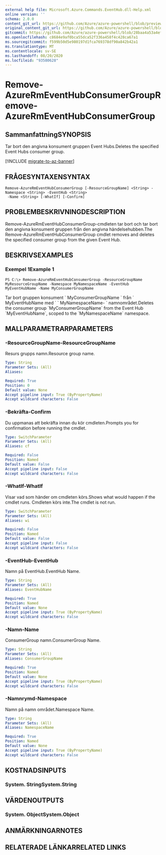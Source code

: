 ```yaml
---
external help file: Microsoft.Azure.Commands.EventHub.dll-Help.xml
online version: ''
schema: 2.0.0
content_git_url: https://github.com/Azure/azure-powershell/blob/preview/src/ResourceManager/EventHub/Commands.EventHub/help/Remove-AzureRmEventHubConsumerGroup.md
original_content_git_url: https://github.com/Azure/azure-powershell/blob/preview/src/ResourceManager/EventHub/Commands.EventHub/help/Remove-AzureRmEventHubConsumerGroup.md
gitcommit: https://github.com/Azure/azure-powershell/blob/28baa4a53a4efceb1197c032a8db08e199f0858d
ms.openlocfilehash: c8684e9af0bca55dca52f336a458f4c428ca67a1
ms.sourcegitcommit: f599b50d5e980197d1fca769378df90a842b42a1
ms.translationtype: MT
ms.contentlocale: sv-SE
ms.lasthandoff: 08/20/2020
ms.locfileid: "93580628"
---
```

# <span data-ttu-id="228e9-101">Remove-AzureRmEventHubConsumerGroup</span><span class="sxs-lookup"><span data-stu-id="228e9-101">Remove-AzureRmEventHubConsumerGroup</span></span>

## <span data-ttu-id="228e9-102">Sammanfattning</span><span class="sxs-lookup"><span data-stu-id="228e9-102">SYNOPSIS</span></span>
<span data-ttu-id="228e9-103">Tar bort den angivna konsument gruppen Event Hubs.</span><span class="sxs-lookup"><span data-stu-id="228e9-103">Deletes the specified Event Hubs consumer group.</span></span>

[!INCLUDE [migrate-to-az-banner](../../includes/migrate-to-az-banner.md)]

## <span data-ttu-id="228e9-104">FRÅGESYNTAXEN</span><span class="sxs-lookup"><span data-stu-id="228e9-104">SYNTAX</span></span>

```
Remove-AzureRmEventHubConsumerGroup [-ResourceGroupName] <String> -Namespace <String> -EventHub <String>
 -Name <String> [-WhatIf] [-Confirm]
```

## <span data-ttu-id="228e9-105">PROBLEMBESKRIVNING</span><span class="sxs-lookup"><span data-stu-id="228e9-105">DESCRIPTION</span></span>
<span data-ttu-id="228e9-106">Remove-AzureRmEventHubConsumerGroup-cmdleten tar bort och tar bort den angivna konsument gruppen från den angivna händelsehubben.</span><span class="sxs-lookup"><span data-stu-id="228e9-106">The Remove-AzureRmEventHubConsumerGroup cmdlet removes and deletes the specified consumer group from the given Event Hub.</span></span>

## <span data-ttu-id="228e9-107">BESKRIVS</span><span class="sxs-lookup"><span data-stu-id="228e9-107">EXAMPLES</span></span>

### <span data-ttu-id="228e9-108">Exempel 1</span><span class="sxs-lookup"><span data-stu-id="228e9-108">Example 1</span></span>
```
PS C:\> Remove-AzureRmEventHubConsumerGroup -ResourceGroupName MyResourceGroupName -Namespace MyNamespaceName -EventHub MyEventHubName -Name MyConsumerGroupName
```

<span data-ttu-id="228e9-109">Tar bort gruppen konsument \` MyConsumerGroupName \` från \` MyEventHubName med \` \` MyNamespaceName- \` namnområdet.</span><span class="sxs-lookup"><span data-stu-id="228e9-109">Deletes the consumer group \`MyConsumerGroupName\` from the Event Hub \`MyEventHubName\`, scoped to the \`MyNamespaceName\` namespace.</span></span>

## <span data-ttu-id="228e9-110">MALLPARAMETRAR</span><span class="sxs-lookup"><span data-stu-id="228e9-110">PARAMETERS</span></span>

### <span data-ttu-id="228e9-111">-ResourceGroupName</span><span class="sxs-lookup"><span data-stu-id="228e9-111">-ResourceGroupName</span></span>
<span data-ttu-id="228e9-112">Resurs grupps namn.</span><span class="sxs-lookup"><span data-stu-id="228e9-112">Resource group name.</span></span>

```yaml
Type: String
Parameter Sets: (All)
Aliases: 

Required: True
Position: 0
Default value: None
Accept pipeline input: True (ByPropertyName)
Accept wildcard characters: False
```

### <span data-ttu-id="228e9-113">-Bekräfta</span><span class="sxs-lookup"><span data-stu-id="228e9-113">-Confirm</span></span>
<span data-ttu-id="228e9-114">Du uppmanas att bekräfta innan du kör cmdleten.</span><span class="sxs-lookup"><span data-stu-id="228e9-114">Prompts you for confirmation before running the cmdlet.</span></span>

```yaml
Type: SwitchParameter
Parameter Sets: (All)
Aliases: cf

Required: False
Position: Named
Default value: False
Accept pipeline input: False
Accept wildcard characters: False
```

### <span data-ttu-id="228e9-115">-WhatIf</span><span class="sxs-lookup"><span data-stu-id="228e9-115">-WhatIf</span></span>
<span data-ttu-id="228e9-116">Visar vad som händer om cmdleten körs.</span><span class="sxs-lookup"><span data-stu-id="228e9-116">Shows what would happen if the cmdlet runs.</span></span>
<span data-ttu-id="228e9-117">Cmdleten körs inte.</span><span class="sxs-lookup"><span data-stu-id="228e9-117">The cmdlet is not run.</span></span>

```yaml
Type: SwitchParameter
Parameter Sets: (All)
Aliases: wi

Required: False
Position: Named
Default value: False
Accept pipeline input: False
Accept wildcard characters: False
```

### <span data-ttu-id="228e9-118">-EventHub</span><span class="sxs-lookup"><span data-stu-id="228e9-118">-EventHub</span></span>
<span data-ttu-id="228e9-119">Namn på EventHub.</span><span class="sxs-lookup"><span data-stu-id="228e9-119">EventHub Name.</span></span>

```yaml
Type: String
Parameter Sets: (All)
Aliases: EventHubName

Required: True
Position: Named
Default value: None
Accept pipeline input: True (ByPropertyName)
Accept wildcard characters: False
```

### <span data-ttu-id="228e9-120">-Namn</span><span class="sxs-lookup"><span data-stu-id="228e9-120">-Name</span></span>
<span data-ttu-id="228e9-121">ConsumerGroup namn.</span><span class="sxs-lookup"><span data-stu-id="228e9-121">ConsumerGroup Name.</span></span>

```yaml
Type: String
Parameter Sets: (All)
Aliases: ConsumerGroupName

Required: True
Position: Named
Default value: None
Accept pipeline input: True (ByPropertyName)
Accept wildcard characters: False
```

### <span data-ttu-id="228e9-122">-Namnrymd</span><span class="sxs-lookup"><span data-stu-id="228e9-122">-Namespace</span></span>
<span data-ttu-id="228e9-123">Namn på namn området.</span><span class="sxs-lookup"><span data-stu-id="228e9-123">Namespace Name.</span></span>

```yaml
Type: String
Parameter Sets: (All)
Aliases: NamespaceName

Required: True
Position: Named
Default value: None
Accept pipeline input: True (ByPropertyName)
Accept wildcard characters: False
```

## <span data-ttu-id="228e9-124">KOSTNADS</span><span class="sxs-lookup"><span data-stu-id="228e9-124">INPUTS</span></span>

### <span data-ttu-id="228e9-125">System. String</span><span class="sxs-lookup"><span data-stu-id="228e9-125">System.String</span></span>

## <span data-ttu-id="228e9-126">VÄRDEN</span><span class="sxs-lookup"><span data-stu-id="228e9-126">OUTPUTS</span></span>

### <span data-ttu-id="228e9-127">System. Object</span><span class="sxs-lookup"><span data-stu-id="228e9-127">System.Object</span></span>

## <span data-ttu-id="228e9-128">ANMÄRKNINGAR</span><span class="sxs-lookup"><span data-stu-id="228e9-128">NOTES</span></span>

## <span data-ttu-id="228e9-129">RELATERADE LÄNKAR</span><span class="sxs-lookup"><span data-stu-id="228e9-129">RELATED LINKS</span></span>

